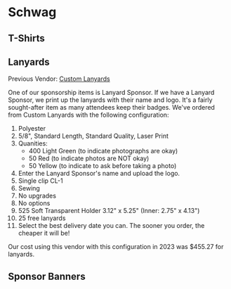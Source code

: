 # Schwag

## T-Shirts

## Lanyards

Previous Vendor: [Custom Lanyards](https://www.customlanyard.net/lanyards/custom-dye-sublimation-lanyards)

One of our sponsorship items is Lanyard Sponsor. If we have a Lanyard Sponsor, we print up the lanyards with their name and logo. It's a fairly sought-after item as many attendees keep their badges. We've ordered from Custom Lanyards with the following configuration:

1. Polyester
2. 5/8", Standard Length, Standard Quality, Laser Print
3. Quanities:
    * 400 Light Green (to indicate photographs are okay)
    * 50 Red (to indicate photos are NOT okay)
    * 50 Yellow (to indicate to ask before taking a photo)
4. Enter the Lanyard Sponsor's name and upload the logo.
5. Single clip CL-1
6. Sewing
7. No upgrades
8. No options
9. 525 Soft Transparent Holder 3.12" x 5.25" (Inner: 2.75" x 4.13")
10. 25 free lanyards
11. Select the best delivery date you can. The sooner you order, the cheaper it will be!

Our cost using this vendor with this configuration in 2023 was $455.27 for lanyards.

## Sponsor Banners
